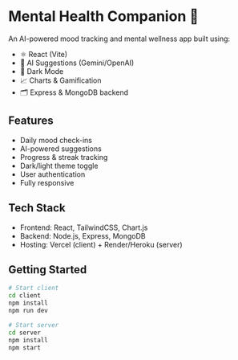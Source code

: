 # Mental Health Companion 🧠

An AI-powered mood tracking and mental wellness app built using:

- ⚛️ React (Vite)
- 🧠 AI Suggestions (Gemini/OpenAI)
- 🌙 Dark Mode
- 📈 Charts & Gamification
- 🗂️ Express & MongoDB backend

## Features

- Daily mood check-ins
- AI-powered suggestions
- Progress & streak tracking
- Dark/light theme toggle
- User authentication
- Fully responsive

## Tech Stack

- Frontend: React, TailwindCSS, Chart.js
- Backend: Node.js, Express, MongoDB
- Hosting: Vercel (client) + Render/Heroku (server)

## Getting Started

```bash
# Start client
cd client
npm install
npm run dev

# Start server
cd server
npm install
npm start
